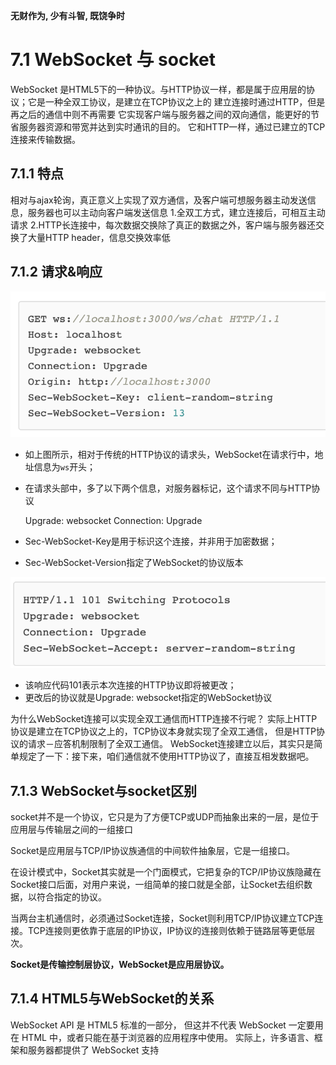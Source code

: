 **无财作为, 少有斗智, 既饶争时**


7.1 WebSocket 与 socket
=================

WebSocket 是HTML5下的一种协议。与HTTP协议一样，都是属于应用层的协议；它是一种全双工协议，是建立在TCP协议之上的
建立连接时通过HTTP，但是再之后的通信中则不再需要
它实现客户端与服务器之间的双向通信，能更好的节省服务器资源和带宽并达到实时通讯的目的。
它和HTTP一样，通过已建立的TCP连接来传输数据。

## 7.1.1 特点
相对与ajax轮询，真正意义上实现了双方通信，及客户端可想服务器主动发送信息，服务器也可以主动向客户端发送信息
1.全双工方式，建立连接后，可相互主动请求
2.HTTP长连接中，每次数据交换除了真正的数据之外，客户端与服务器还交换了大量HTTP header，信息交换效率低


## 7.1.2 请求&响应
![请求头](../_templates/Common/G0001_header.png)

- 如上图所示，相对于传统的HTTP协议的请求头，WebSocket在请求行中，地址信息为`ws`开头；
- 在请求头部中，多了以下两个信息，对服务器标记，这个请求不同与HTTP协议
    
    
    Upgrade: websocket
    Connection: Upgrade

- Sec-WebSocket-Key是用于标识这个连接，并非用于加密数据；
- Sec-WebSocket-Version指定了WebSocket的协议版本

![响应](../_templates/Common/G0001_RESPONSE.png)

- 该响应代码101表示本次连接的HTTP协议即将被更改；
- 更改后的协议就是Upgrade: websocket指定的WebSocket协议

为什么WebSocket连接可以实现全双工通信而HTTP连接不行呢？
实际上HTTP协议是建立在TCP协议之上的，TCP协议本身就实现了全双工通信，
但是HTTP协议的请求－应答机制限制了全双工通信。
WebSocket连接建立以后，其实只是简单规定了一下：接下来，咱们通信就不使用HTTP协议了，直接互相发数据吧。

## 7.1.3 WebSocket与socket区别

socket并不是一个协议，它只是为了方便TCP或UDP而抽象出来的一层，是位于应用层与传输层之间的一组接口

Socket是应用层与TCP/IP协议族通信的中间软件抽象层，它是一组接口。

在设计模式中，Socket其实就是一个门面模式，它把复杂的TCP/IP协议族隐藏在Socket接口后面，对用户来说，一组简单的接口就是全部，让Socket去组织数据，以符合指定的协议。

当两台主机通信时，必须通过Socket连接，Socket则利用TCP/IP协议建立TCP连接。TCP连接则更依靠于底层的IP协议，IP协议的连接则依赖于链路层等更低层次。

**Socket是传输控制层协议，WebSocket是应用层协议。**

## 7.1.4 HTML5与WebSocket的关系

WebSocket API 是 HTML5 标准的一部分， 但这并不代表 WebSocket 一定要用在 HTML 中，或者只能在基于浏览器的应用程序中使用。
实际上，许多语言、框架和服务器都提供了 WebSocket 支持


